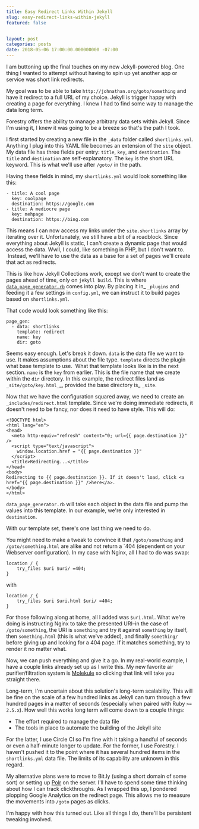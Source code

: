 ```yaml
---
title: Easy Redirect Links Within Jekyll
slug: easy-redirect-links-within-jekyll
featured: false


layout: post
categories: posts
date: 2018-05-06 17:00:00.000000000 -07:00
---
```


I am buttoning up the final touches on my new Jekyll-powered blog. One thing I wanted to attempt without having to spin up yet another app or service was short link redirects.

My goal was to be able to take `http://johnathan.org/goto/something` and have it redirect to a full URL of my choice. Jekyll is trigger happy with creating a page for everything. I knew I had to find some way to manage the data long term.

Forestry offers the ability to manage arbitrary data sets within Jekyll. Since I'm using it, I knew it was going to be a breeze so that's the path I took.

I first started by creating a new file in the `_data` folder called `shortlinks.yml`. Anything I plug into this YAML file becomes an extension of the `site` object. My data file has three fields per entry: `title`, `key`, and `destination`. The `title` and `destination` are self-explanatory. The `key` is the short URL keyword. This is what we'll use after `/goto/` in the path.

Having these fields in mind, my `shortlinks.yml` would look something like this:

```
- title: A cool page
  key: coolpage
  destination: https://google.com
- title: A mediocre page
  key: mehpage
  destination: https://bing.com
```

This means I can now access my links under the `site.shortlinks` array by iterating over it. Unfortunately, we still have a bit of a roadblock. Since everything about Jekyll is static, I can't create a dynamic page that would access the data. Wwll, I could, like something in PHP, but I don't want to. &nbsp;Instead, we'll have to use the data as a base for a set of pages we'll create that act as redirects.

This is like how Jekyll Collections work, except we don't want to create the pages ahead of time, only on `jekyll build`. This is where [`data_page_generator.rb`](https://github.com/avillafiorita/jekyll-datapage_gen) comes into play. By placing it in\_ `_plugins` and feeding it a few settings in `config.yml`, we can instruct it to build pages based on `shortlinks.yml`.

That code would look something like this:

```
page_gen:
  - data: shortlinks
    template: redirect
    name: key
    dir: goto
```

Seems easy enough. Let's break it down. `data` is the data file we want to use. It makes assumptions about the file type. `template` directs the plugin what base template to use. &nbsp;What that template looks like is in the next section. `name` is the `key` from earlier. This is the file name that we create within the `dir` directory. In this example, the redirect files land as `_site/goto/key.html_`\_, provided the base directory is\_ `_site`.

Now that we have the configuration squared away, we need to create an `_includes/redirect.html` template. Since we're doing immediate redirects, it doesn't need to be fancy, nor does it need to have style. This will do:

```
<!DOCTYPE html>
<html lang="en">
<head>
  <meta http-equiv="refresh" content="0; url={{ page.destination }}" />
  <script type="text/javascript">
    window.location.href = "{{ page.destination }}"
  </script>
  <title>Redirecting...</title>
</head>
<body>
Redirecting to {{ page.destination }}. If it doesn't load, click <a href="{{ page.destination }}" />here</a>.
</body>
</html>
```

`data_page_generator.rb` will take each object in the data file and pump the values into this template. In our example, we're only interested in `destination`.

With our template set, there's one last thing we need to do.

You might need to make a tweak to convince it that `/goto/something` and `/goto/something.html` are alike and not return a `404 (dependent on your Webserver configuration). In my case with Nginx, all I had to do was swap:

```
location / {
    try_files $uri $uri/ =404;
}
```

with

```
location / {
    try_files $uri $uri.html $uri/ =404;
}
```

For those following along at home, all I added was `$uri.html`. What we're doing is instructing Nginx to take the presented URI–in the case of `/goto/something`, the URI is `something` and try it against `something` by itself, then `something.html` (this is what we've added), and finally `something/` before giving up and looking for a 404 page. If it matches something, try to render it no matter what.

Now, we can push everything and give it a go. In my real-world example, I have a couple links already set up as I write this. My new favorite air purifier/filtration system is [Molekule](https://johnathan.org/goto/molekule) so clicking that link will take you straight there.

Long-term, I'm uncertain about this solution's long-term scalability. This will be fine on the scale of a few hundred links as Jekyll can turn through a few hundred pages in a matter of seconds (especially when paired with Ruby `>= 2.5.x`). How well this works long term will come down to a couple things:

- The effort required to manage the data file
- The tools in place to automate the building of the Jekyll site

For the latter, I use Circle CI so I'm fine with it taking a handful of seconds or even a half-minute longer to update. For the former, I use Forestry. I haven't pushed it to the point where it has several hundred items in the `shortlinks.yml` data file. The limits of its capability are unknown in this regard.

My alternative plans were to move to Bit.ly (using a short domain of some sort) or setting up [Polr](https://polrproject.org) on the server. I'll have to spend some time thinking about how I can track clickthroughs. As I wrapped this up, I pondered plopping Google Analytics on the redirect page. This allows me to measure the movements into `/goto` pages as clicks.

I'm happy with how this turned out. Like all things I do, there'll be persistent tweaking involved.


